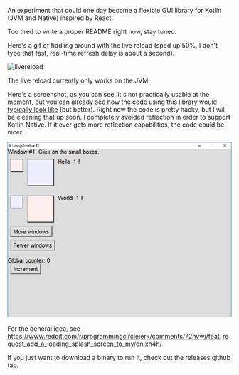 An experiment that could one day become a flexible GUI library for Kotlin (JVM and Native) inspired by React.

Too tired to write a proper README right now, stay tuned.

Here's a gif of fiddling around with the live reload (sped up 50%, I don't type that fast, real-time refresh delay is about a second).

![livereload](https://imgur.com/6a9df6J.gif)

The live reload currently only works on the JVM.

Here's a screenshot, as you can see, it's not practically usable at the moment, but you can already
see how the code using this library [would typically look like](native/src/mogul/demo/testComponents.kt#L16) (but better).
Right now the code is pretty hacky, but I will be cleaning that up soon. I completely avoided reflection
in order to support Kotlin Native. If it ever gets more reflection capabilities, the code could be nicer.

![screenshot](screenshot.png)

For the general idea, see https://www.reddit.com/r/programmingcirclejerk/comments/72hvwj/feat_request_add_a_loading_splash_screen_to_my/dnixh4h/

If you just want to download a binary to run it, check out the releases github tab.

